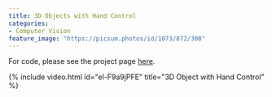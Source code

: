 ```yaml
---
title: 3D Objects with Hand Control 
categories:
- Computer Vision
feature_image: "https://picsum.photos/id/1073/872/300"
---
```


For code, please see the project page [here](https://github.com/tianlinxu312/cv_projects).

{% include video.html id="el-F9a9jPFE" title="3D Object with Hand Control" %}

